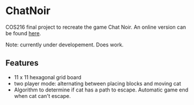 # ChatNoir

COS216 final project to recreate the game Chat Noir. An online version can be found [here](http://www.onemorelevel.com/game/chat_noir).

Note: currently under developement. Does work.

## Features
- 11 x 11 hexagonal grid board
- two player mode: alternating between placing blocks and moving cat
- Algorithm to determine if cat has a path to escape. Automatic game end when cat can't escape.
